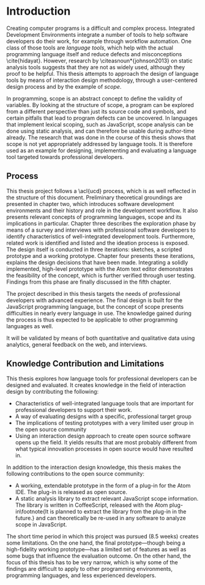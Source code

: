 # Introduction

<!-- IDEs -->

Creating computer programs is a difficult and complex process. Integrated Development Environments integrate a number of tools to help software developers do their work, for example through workflow automation. One class of those tools are *language tools*, which help with the actual programming language itself and reduce defects and misconceptions \cite{hidayat}. However, research by \citeasnoun*{johnson2013} on static analysis tools suggests that they are not as widely used, although they proof to be helpful. This thesis attempts to approach the design of language tools by means of interaction design methodology, through a user-centered design process and by the example of *scope*.

<!-- Scope -->

In programming, scope is an abstract concept to define the validity of variables. By looking at the structure of scope, a program can be explored from a different perspective than just its source code and symbols, and certain pitfalls that lead to program defects can be uncovered. In languages that implement lexical scoping, such as JavaScript, scope analysis can be done using static analysis, and can therefore be usable during author-time already. The research that was done in the course of this thesis shows that scope is not yet appropriately addressed by language tools. It is therefore used as an example for designing, implementing and evaluating a language tool targeted towards professional developers.

## Process

This thesis project follows a \acl{ucd} process, which is as well reflected in the structure of this document. Preliminary theoretical groundings are presented in chapter two, which introduces software development environments and their history and role in the development workflow. It also presents relevant concepts of programming languages, scope and its implications in particular. Chapter three describes the exploration phase by means of a survey and interviews with professional software developers to identify characteristics of well-integrated development tools. Furthermore, related work is identified and listed and the ideation process is exposed. The design itself is conducted in three iterations: sketches, a scripted prototype and a working prototype. Chapter four presents these iterations, explains the design decisions that have been made. Integrating a solidly implemented, high-level prototype with the Atom text editor demonstrates the feasibility of the concept, which is further verified through user testing. Findings from this phase are finally discussed in the fifth chapter.

The project described in this thesis targets the needs of professional developers with advanced experience. The final design is built for the JavaScript programming language, but the concept of scope presents difficulties in nearly every language in use. The knowledge gained during the process is thus expected to be applicable to other programming languages as well.

It will be validated by means of both quantitative and qualitative data using analytics, general feedback on the web, and interviews.

## Knowledge Contribution and Limitations

This thesis explores how language tools for professional developers can be designed and evaluated. It creates knowledge in the field of interaction design by contributing the following:

- Characteristics of well-integrated language tools that are important for professional developers to support their work.
- A way of evaluating designs with a specific, professional target group
- The implications of testing prototypes with a very limited user group in the open source community
- Using an interaction design approach to create open source software opens up the field. It yields results that are most probably different from what typical innovation processes in open source would have resulted in.

In addition to the interaction design knowledge, this thesis makes the following contributions to the open source community:

- A working, extendable prototype in the form of a plug-in for the Atom IDE. The plug-in is released as open source.
- A static analysis library to extract relevant JavaScript scope information. The library is written in CoffeeScript, released with the Atom plug-in\footnote{It is planned to extract the library from the plug-in in the future.} and can theoretically be re-used in any software to analyze scope in JavaScript.

The short time period in which this project was pursued (8.5 weeks) creates some limitations. On the one hand, the final prototype—though being a high-fidelity working prototype—has a limited set of features as well as some bugs that influence the evaluation outcome. On the other hand, the focus of this thesis has to be very narrow, which is why some of the findings are difficult to apply to other programming environments, programming languages, and less experienced developers.

